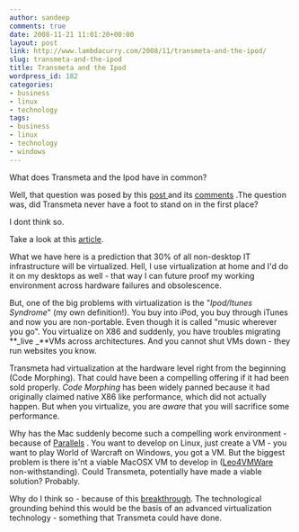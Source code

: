 ```yaml
---
author: sandeep
comments: true
date: 2008-11-21 11:01:20+00:00
layout: post
link: http://www.lambdacurry.com/2008/11/transmeta-and-the-ipod/
slug: transmeta-and-the-ipod
title: Transmeta and the Ipod
wordpress_id: 182
categories:
- business
- linux
- technology
tags:
- business
- linux
- technology
- windows
---
```


What does Transmeta and the Ipod have in common?

Well, that question was posed by this [post ](http://jab-semi.blogspot.com/2008/11/two-strategies-you-dont-want-in-your.html)and its [comments](http://jab-semi.blogspot.com/2008/11/two-strategies-you-dont-want-in-your.html#2043394122732354135) .The question was, did Transmeta never have a foot to stand on in the first place?

I dont think so.

Take a look at this [article](http://tinyurl.com/5v6kdw).

What we have here is a prediction that 30% of all non-desktop IT infrastructure will be virtualized. Hell, I use virtualization at home and I'd do it on my desktops as well - that way I can future proof my working environment across hardware failures and obsolescence.

But, one of the big problems with virtualization is the "_Ipod/Itunes Syndrome_" (my own definition!). You buy into iPod, you buy through iTunes and now you are non-portable. Even though it is called "music wherever you go". You virtualize on X86 and suddenly, you have troubles migrating **_live _**VMs across architectures. And you cannot shut VMs down - they run websites you know.

Transmeta had virtualization at the hardware level right from the beginning (Code Morphing). That could have been a compelling offering if it had been sold properly. _Code Morphing_ has been widely panned because it had originally claimed native X86 like performance, which did not actually happen. But when you virtualize, you are _aware_ that you will sacrifice some performance.

Why has the Mac suddenly become such a compelling work environment - because of [Parallels](http://en.wikipedia.org/wiki/Parallels_Desktop_for_Mac) . You want to develop on Linux, just create a VM - you want to play World of Warcraft on Windows, you got a VM. But the biggest problem is there is'nt a viable MacOSX VM to develop in ([Leo4VMWare](http://www.google.co.in/url?sa=t&source=web&ct=res&cd=1&url=http%3A%2F%2Fforum.insanelymac.com%2Flofiversion%2Findex.php%2Ft96277-300.html&ei=x5MmScLKBdK1kAW49rzyBw&usg=AFQjCNGQWMTRu8jLZ4KNp6zek1ThaqFsLA&sig2=hGR-ZF_uTleUQtXKDRSSiQ) non-withstanding). Could Transmeta, potentially have made a viable solution? Probably.

Why do I think so - because of this [breakthrough](http://www.itnews.com.au/News/88463,redhat-and-amd-migrate-vms-across-cpus.aspx). The technological grounding behind this would be the basis of an advanced virtualization technology - something that Transmeta could have done.
